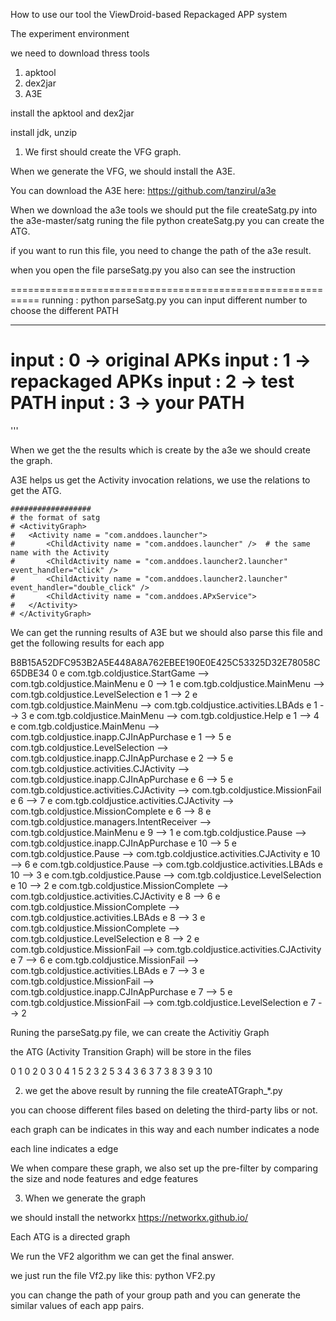 

How to use our tool the ViewDroid-based Repackaged APP system 



The experiment environment

we need to download thress tools
1. apktool
2. dex2jar
3. A3E


install the apktool and dex2jar 

install jdk, unzip


1. We first should create the VFG graph.

When we generate the VFG, we should install the A3E.

You can download the A3E here: https://github.com/tanzirul/a3e


When we download the a3e tools we should put the file createSatg.py into the a3e-master/satg
runing the file python createSatg.py you can create the ATG.

if you want to run this file, you need to change the path of the a3e result.


when you open the file parseSatg.py you also can see the instruction

===========================================================
running : python parseSatg.py
you can input different number to choose the different PATH
**********************************************************
input : 0 -> original APKs 
input : 1 -> repackaged APKs 
input : 2 -> test PATH 
input : 3 -> your PATH 
===========================================================
'''

When we get the the results which is create by the a3e we should create  the graph.


A3E helps us get the Activity invocation relations, we use the relations to get the ATG.


    ##################
    # the format of satg
    # <ActivityGraph>
    #   <Activity name = "com.anddoes.launcher">
    #       <ChildActivity name = "com.anddoes.launcher" />  # the same name with the Activity
    #       <ChildActivity name = "com.anddoes.launcher2.launcher" event_handler="click" />
    #       <ChildActivity name = "com.anddoes.launcher2.launcher" event_handler="double_click" />
    #       <ChildActivity name = "com.anddoes.APxService">
    #   </Activity>
    # </ActivityGraph>


We can get the running results of A3E but we should also parse this file and get the following results for each app


B8B15A52DFC953B2A5E448A8A762EBEE190E0E425C53325D32E78058C65DBE34
0
e com.tgb.coldjustice.StartGame --> com.tgb.coldjustice.MainMenu
e 0 --> 1
e com.tgb.coldjustice.MainMenu --> com.tgb.coldjustice.LevelSelection
e 1 --> 2
e com.tgb.coldjustice.MainMenu --> com.tgb.coldjustice.activities.LBAds
e 1 --> 3
e com.tgb.coldjustice.MainMenu --> com.tgb.coldjustice.Help
e 1 --> 4
e com.tgb.coldjustice.MainMenu --> com.tgb.coldjustice.inapp.CJInApPurchase
e 1 --> 5
e com.tgb.coldjustice.LevelSelection --> com.tgb.coldjustice.inapp.CJInApPurchase
e 2 --> 5
e com.tgb.coldjustice.activities.CJActivity --> com.tgb.coldjustice.inapp.CJInApPurchase
e 6 --> 5
e com.tgb.coldjustice.activities.CJActivity --> com.tgb.coldjustice.MissionFail
e 6 --> 7
e com.tgb.coldjustice.activities.CJActivity --> com.tgb.coldjustice.MissionComplete
e 6 --> 8
e com.tgb.coldjustice.managers.IntentReceiver --> com.tgb.coldjustice.MainMenu
e 9 --> 1
e com.tgb.coldjustice.Pause --> com.tgb.coldjustice.inapp.CJInApPurchase
e 10 --> 5
e com.tgb.coldjustice.Pause --> com.tgb.coldjustice.activities.CJActivity
e 10 --> 6
e com.tgb.coldjustice.Pause --> com.tgb.coldjustice.activities.LBAds
e 10 --> 3
e com.tgb.coldjustice.Pause --> com.tgb.coldjustice.LevelSelection
e 10 --> 2
e com.tgb.coldjustice.MissionComplete --> com.tgb.coldjustice.activities.CJActivity
e 8 --> 6
e com.tgb.coldjustice.MissionComplete --> com.tgb.coldjustice.activities.LBAds
e 8 --> 3
e com.tgb.coldjustice.MissionComplete --> com.tgb.coldjustice.LevelSelection
e 8 --> 2
e com.tgb.coldjustice.MissionFail --> com.tgb.coldjustice.activities.CJActivity
e 7 --> 6
e com.tgb.coldjustice.MissionFail --> com.tgb.coldjustice.activities.LBAds
e 7 --> 3
e com.tgb.coldjustice.MissionFail --> com.tgb.coldjustice.inapp.CJInApPurchase
e 7 --> 5
e com.tgb.coldjustice.MissionFail --> com.tgb.coldjustice.LevelSelection
e 7 --> 2

Runing the parseSatg.py file, we can create the Activitiy Graph 

the ATG (Activity Transition Graph) will be store in the files

0 1
0 2
0 3
0 4
1 5
2 3
2 5
3 4
3 6
3 7
3 8
3 9
3 10


2. we get the above result by running the file  createATGraph_*.py

you can choose different files based on deleting the third-party libs or not.

each graph can be indicates in this way and each number indicates a node 

each line indicates a edge

We when compare these graph, we also set up the pre-filter by comparing the size and node features and edge features

3. When we generate the graph

we should install the networkx 
https://networkx.github.io/


Each ATG is a directed graph

We run the VF2 algorithm we can get the final answer.


we just run the file Vf2.py like this: python VF2.py 

you can change the path of your group path and you can generate the similar values of each app pairs.
